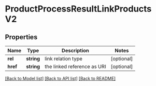 # ProductProcessResultLinkProductsV2

## Properties
Name | Type | Description | Notes
------------ | ------------- | ------------- | -------------
**rel** | **string** | link relation type | [optional] 
**href** | **string** | the linked reference as URI | [optional] 

[[Back to Model list]](../../README.md#documentation-for-models) [[Back to API list]](../../README.md#documentation-for-api-endpoints) [[Back to README]](../../README.md)

